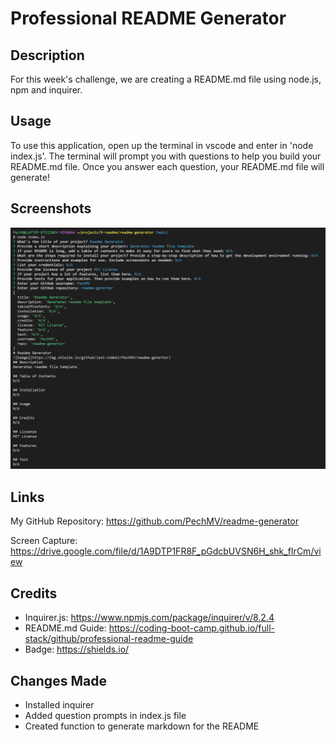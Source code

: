 # Professional README Generator

## Description
For this week's challenge, we are creating a README.md file using node.js, npm and inquirer. 

## Usage
To use this application, open up the terminal in vscode and enter in 'node index.js'. The terminal will prompt you with questions to help you build your README.md file. Once you answer each question, your README.md file will generate!

## Screenshots
![Screenshot of working node index.js in terminal](/assets/images/readme.png)

## Links
My GitHub Repository: https://github.com/PechMV/readme-generator

Screen Capture: https://drive.google.com/file/d/1A9DTP1FR8F_pGdcbUVSN6H_shk_fIrCm/view

## Credits
* Inquirer.js: https://www.npmjs.com/package/inquirer/v/8.2.4
* README.md Guide: https://coding-boot-camp.github.io/full-stack/github/professional-readme-guide
* Badge: https://shields.io/


## Changes Made
* Installed inquirer
* Added question prompts in index.js file
* Created function to generate markdown for the README

